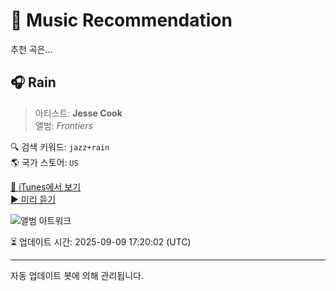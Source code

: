 
# 🎵 Music Recommendation

추천 곡은...

## 🎧 Rain  
> 아티스트: **Jesse Cook**  
> 앨범: _Frontiers_  

🔍 검색 키워드: `jazz+rain`  
🌎 국가 스토어: `US`

[🔗 iTunes에서 보기](https://music.apple.com/us/album/rain/274599086?i=274599147&uo=4)  
[▶️ 미리 듣기](https://audio-ssl.itunes.apple.com/itunes-assets/AudioPreview115/v4/e6/35/8d/e6358d02-b862-8933-3422-ee32cc536718/mzaf_6297235753564771444.plus.aac.p.m4a)

![앨범 아트워크](https://is1-ssl.mzstatic.com/image/thumb/Music115/v4/9e/7f/1c/9e7f1c51-4fd4-de61-8dac-83c0d0b05584/mzi.yfbxoeyw.jpg/100x100bb.jpg)

⏳ 업데이트 시간: 2025-09-09 17:20:02 (UTC)

---
자동 업데이트 봇에 의해 관리됩니다.
